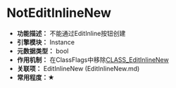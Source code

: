 # NotEditInlineNew

- **功能描述：**  不能通过EditInline按钮创建
- **引擎模块：** Instance
- **元数据类型：** bool
- **作用机制：** 在ClassFlags中移除[CLASS_EditInlineNew](../../../Flags/EClassFlags/CLASS_EditInlineNew.md)
- **关联项：** EditInlineNew (EditInlineNew.md)
- **常用程度：★**